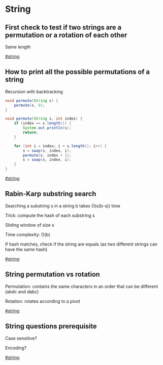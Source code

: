 # String

## First check to test if two strings are a permutation or a rotation of each other

Same length

[#string](string.md)

## How to print all the possible permutations of a string

Recursion with backtracking

```java
void permute(String s) {
	permute(s, 0);
}

void permute(String s, int index) {
	if (index == s.length()) {
		System.out.println(s);
		return;
	}

	for (int i = index; i < s.length(); i++) {
		s = swap(s, index, i);
		permute(s, index + 1);
		s = swap(s, index, i);
	}
}
```

[#string](string.md)

## Rabin-Karp substring search

Searching a substring s in a string b takes O(s(b-s)) time

Trick: compute the hash of each substring s

Sliding window of size s

Time complexity: O(b)

If hash matches, check if the string are equals (as two different strings can have the same hash)

[#string](string.md)

## String permutation vs rotation

Permutation: contains the same characters in an order that can be different (abdc and dabc)

Rotation: rotates according to a pivot

[#string](string.md)

## String questions prerequisite

Case sensitive?

Encoding?

[#string](string.md)

